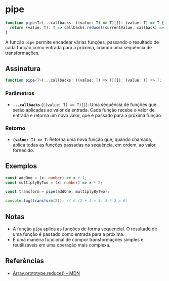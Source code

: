 # pipe

```typescript
function pipe<T>(...callbacks: ((value: T) => T)[]): (value: T) => T {
  return (value: T): T => callbacks.reduce((currentValue, callback) => callback(currentValue), value);
}
```

A função `pipe` permite encadear várias funções, passando o resultado de cada função como entrada para a próxima, criando uma sequência de transformações.

## Assinatura

```typescript
function pipe<T>(...callbacks: ((value: T) => T)[]): (value: T) => T;
```

### Parâmetros

- **`...callbacks`** (`((value: T) => T)[]`): Uma sequência de funções que serão aplicadas ao valor de entrada. Cada função recebe o valor de entrada e retorna um novo valor, que é passado para a próxima função.

### Retorno

- **`(value: T) => T`**: Retorna uma nova função que, quando chamada, aplica todas as funções passadas na sequência, em ordem, ao valor fornecido.

## Exemplos

```typescript
const addOne = (x: number) => x + 1;
const multiplyByTwo = (x: number) => x * 2;

const transform = pipe(addOne, multiplyByTwo);

console.log(transform(2)); // 6 (2 + 1 = 3, 3 * 2 = 6)
```

## Notas

- A função `pipe` aplica as funções de forma sequencial. O resultado de uma função é passado como entrada para a próxima.
- É uma maneira funcional de compor transformações simples e reutilizáveis em uma operação mais complexa.

## Referências

- [Array.prototype.reduce() - MDN](https://developer.mozilla.org/en-US/docs/Web/JavaScript/Reference/Global_Objects/Array/reduce)